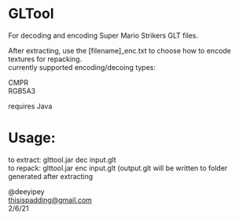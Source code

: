 # GLTool

For decoding and encoding Super Mario Strikers GLT files.

After extracting, use the [filename]_enc.txt to choose how to encode textures for repacking.\
currently supported encoding/decoing types:

CMPR\
RGB5A3


requires Java

# Usage:


to extract:	 glttool.jar dec input.glt\
to repack:   glttool.jar enc input.glt (output.glt will be written to folder generated after extracting


@deeyipey\
thisispadding@gmail.com\
2/6/21


